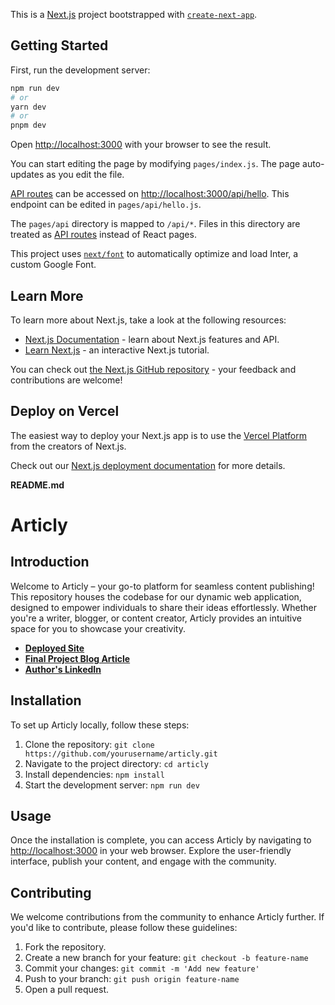 This is a [Next.js](https://nextjs.org/) project bootstrapped with [`create-next-app`](https://github.com/vercel/next.js/tree/canary/packages/create-next-app).

## Getting Started

First, run the development server:

```bash
npm run dev
# or
yarn dev
# or
pnpm dev
```

Open [http://localhost:3000](http://localhost:3000) with your browser to see the result.

You can start editing the page by modifying `pages/index.js`. The page auto-updates as you edit the file.

[API routes](https://nextjs.org/docs/api-routes/introduction) can be accessed on [http://localhost:3000/api/hello](http://localhost:3000/api/hello). This endpoint can be edited in `pages/api/hello.js`.

The `pages/api` directory is mapped to `/api/*`. Files in this directory are treated as [API routes](https://nextjs.org/docs/api-routes/introduction) instead of React pages.

This project uses [`next/font`](https://nextjs.org/docs/basic-features/font-optimization) to automatically optimize and load Inter, a custom Google Font.

## Learn More

To learn more about Next.js, take a look at the following resources:

- [Next.js Documentation](https://nextjs.org/docs) - learn about Next.js features and API.
- [Learn Next.js](https://nextjs.org/learn) - an interactive Next.js tutorial.

You can check out [the Next.js GitHub repository](https://github.com/vercel/next.js/) - your feedback and contributions are welcome!

## Deploy on Vercel

The easiest way to deploy your Next.js app is to use the [Vercel Platform](https://vercel.com/new?utm_medium=default-template&filter=next.js&utm_source=create-next-app&utm_campaign=create-next-app-readme) from the creators of Next.js.

Check out our [Next.js deployment documentation](https://nextjs.org/docs/deployment) for more details.


**README.md**

# Articly

## Introduction

Welcome to Articly – your go-to platform for seamless content publishing! This repository houses the codebase for our dynamic web application, designed to empower individuals to share their ideas effortlessly. Whether you're a writer, blogger, or content creator, Articly provides an intuitive space for you to showcase your creativity.

- [**Deployed Site**](innovatex-lk4jpkqwp-dyozars-projects.vercel.app)
- [**Final Project Blog Article**](https://www.linkedin.com/posts/youssef-aouidy-597403167_title-crafting-the-future-of-content-delivery-activity-7166052206440357890-ZV2H/?utm_source=share&utm_medium=member_desktop)
- [**Author's LinkedIn**](https://www.linkedin.com/in/youssef-aouidy-597403167/)

## Installation

To set up Articly locally, follow these steps:

1. Clone the repository: `git clone https://github.com/yourusername/articly.git`
2. Navigate to the project directory: `cd articly`
3. Install dependencies: `npm install`
4. Start the development server: `npm run dev`

## Usage

Once the installation is complete, you can access Articly by navigating to [http://localhost:3000](http://localhost:3000) in your web browser. Explore the user-friendly interface, publish your content, and engage with the community.

## Contributing

We welcome contributions from the community to enhance Articly further. If you'd like to contribute, please follow these guidelines:

1. Fork the repository.
2. Create a new branch for your feature: `git checkout -b feature-name`
3. Commit your changes: `git commit -m 'Add new feature'`
4. Push to your branch: `git push origin feature-name`
5. Open a pull request.
